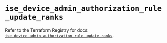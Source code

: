 # `ise_device_admin_authorization_rule_update_ranks`

Refer to the Terraform Registry for docs: [`ise_device_admin_authorization_rule_update_ranks`](https://registry.terraform.io/providers/ciscodevnet/ise/0.2.11/docs/resources/device_admin_authorization_rule_update_ranks).
